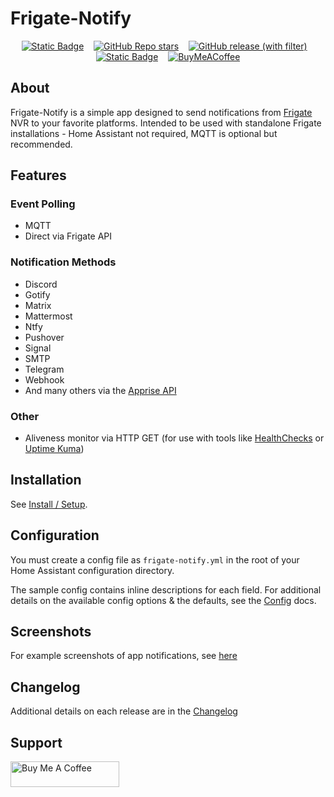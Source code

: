 # Frigate-Notify

<div align="center">

[![Static Badge](https://img.shields.io/badge/Documentation-blue)](https://frigate-notify.0x2142.com) &nbsp;&nbsp; [![GitHub Repo stars](https://img.shields.io/github/stars/0x2142/frigate-notify)]() &nbsp;&nbsp; [![GitHub release (with filter)](https://img.shields.io/github/v/release/0x2142/frigate-notify)](https://github.com/0x2142/frigate-notify/releases) &nbsp;&nbsp; [![Static Badge](https://img.shields.io/badge/Docker-latest-blue)](https://github.com/0x2142/frigate-notify/pkgs/container/frigate-notify) &nbsp;&nbsp; [![BuyMeACoffee](https://img.shields.io/badge/Buy%20Me%20a%20Coffee-blue?style=flat&logo=buy-me-a-coffee&logoColor=white)](https://www.buymeacoffee.com/0x2142)

</div>

## About

Frigate-Notify is a simple app designed to send notifications from [Frigate](https://github.com/blakeblackshear/frigate) NVR to your favorite platforms. Intended to be used with standalone Frigate installations - Home Assistant not required, MQTT is optional but recommended.

## Features

### Event Polling

- MQTT
- Direct via Frigate API

### Notification Methods

- Discord
- Gotify
- Matrix
- Mattermost
- Ntfy
- Pushover
- Signal
- SMTP
- Telegram
- Webhook
- And many others via the [Apprise API](https://github.com/caronc/apprise-api)

### Other

- Aliveness monitor via HTTP GET (for use with tools like [HealthChecks](https://github.com/healthchecks/healthchecks) or [Uptime Kuma](https://github.com/louislam/uptime-kuma))

## Installation

See [Install / Setup](https://frigate-notify.0x2142.com/latest/install/).

## Configuration

You must create a config file as `frigate-notify.yml` in the root of your Home Assistant configuration directory.

The sample config contains inline descriptions for each field. For additional details on the available config options & the defaults, see the [Config](https://frigate-notify.0x2142.com/latest/config/) docs.

## Screenshots

For example screenshots of app notifications, see [here](https://github.com/0x2142/frigate-notify/tree/main/screenshots)

## Changelog

Additional details on each release are in the [Changelog](https://frigate-notify.0x2142.com/latest/changelog/)

## Support

<a href="https://www.buymeacoffee.com/0x2142" target="_blank"><img src="https://cdn.buymeacoffee.com/buttons/default-blue.png" alt="Buy Me A Coffee" height="41" width="174"></a>